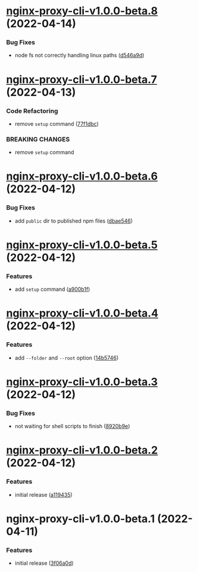 # [nginx-proxy-cli-v1.0.0-beta.8](https://github.com/larsrickert/nginx-proxy/compare/nginx-proxy-cli-v1.0.0-beta.7...nginx-proxy-cli-v1.0.0-beta.8) (2022-04-14)


### Bug Fixes

* node fs not correctly handling linux paths ([d546a9d](https://github.com/larsrickert/nginx-proxy/commit/d546a9dad8331213619a079746873867548631d5))

# [nginx-proxy-cli-v1.0.0-beta.7](https://github.com/larsrickert/nginx-proxy/compare/nginx-proxy-cli-v1.0.0-beta.6...nginx-proxy-cli-v1.0.0-beta.7) (2022-04-13)


### Code Refactoring

* remove `setup` command ([77f1dbc](https://github.com/larsrickert/nginx-proxy/commit/77f1dbc5a220d0c45a57e6ebfd6de4770e7cef30))


### BREAKING CHANGES

* remove `setup` command

# [nginx-proxy-cli-v1.0.0-beta.6](https://github.com/larsrickert/nginx-proxy/compare/nginx-proxy-cli-v1.0.0-beta.5...nginx-proxy-cli-v1.0.0-beta.6) (2022-04-12)


### Bug Fixes

* add `public` dir to published npm files ([dbae546](https://github.com/larsrickert/nginx-proxy/commit/dbae546cabae9c89686282d6012be9efe0077cf2))

# [nginx-proxy-cli-v1.0.0-beta.5](https://github.com/larsrickert/nginx-proxy/compare/nginx-proxy-cli-v1.0.0-beta.4...nginx-proxy-cli-v1.0.0-beta.5) (2022-04-12)


### Features

* add `setup` command ([a900b1f](https://github.com/larsrickert/nginx-proxy/commit/a900b1f10839396199f445f6649adf7ebfa66929))

# [nginx-proxy-cli-v1.0.0-beta.4](https://github.com/larsrickert/nginx-proxy/compare/nginx-proxy-cli-v1.0.0-beta.3...nginx-proxy-cli-v1.0.0-beta.4) (2022-04-12)


### Features

* add `--folder` and `--root` option ([14b5746](https://github.com/larsrickert/nginx-proxy/commit/14b57467b4571bf442ea1bbb7d300dab404322e1))

# [nginx-proxy-cli-v1.0.0-beta.3](https://github.com/larsrickert/nginx-proxy/compare/nginx-proxy-cli-v1.0.0-beta.2...nginx-proxy-cli-v1.0.0-beta.3) (2022-04-12)


### Bug Fixes

* not waiting for shell scripts to finish ([8920b9e](https://github.com/larsrickert/nginx-proxy/commit/8920b9ed19e5399db343e719493370774936d70c))

# [nginx-proxy-cli-v1.0.0-beta.2](https://github.com/larsrickert/nginx-proxy/compare/nginx-proxy-cli-v1.0.0-beta.1...nginx-proxy-cli-v1.0.0-beta.2) (2022-04-12)


### Features

* initial release ([a119435](https://github.com/larsrickert/nginx-proxy/commit/a1194350757e423d27c4b59b17bf1567620278bd))

# nginx-proxy-cli-v1.0.0-beta.1 (2022-04-11)


### Features

* initial release ([3f06a0d](https://github.com/larsrickert/nginx-proxy/commit/3f06a0d51b0bc43a50bb61acaebb872c890e1e2f))
